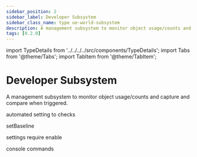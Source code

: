 ```yaml
---
sidebar_position: 2
sidebar_label: Developer Subsystem
sidebar_class_name: type ue-world-subsystem
description: A management subsystem to monitor object usage/counts and capture and compare when triggered.
tags: [0.2.0]
---
```


import TypeDetails from '../../../../src/components/TypeDetails';
import Tabs from '@theme/Tabs';
import TabItem from '@theme/TabItem';

# Developer Subsystem

<TypeDetails icon="ue-world-subsystem" base="UTickableWorldSubsystem" type="UNDeveloperSubsystem" typeExtra="" headerFile="NexusCore/Public/Developer/NDeveloperSubsystem.h" />

A management subsystem to monitor object usage/counts and capture and compare when triggered.


automated setting to checks


setBaseline


settings
require enable

console commands
